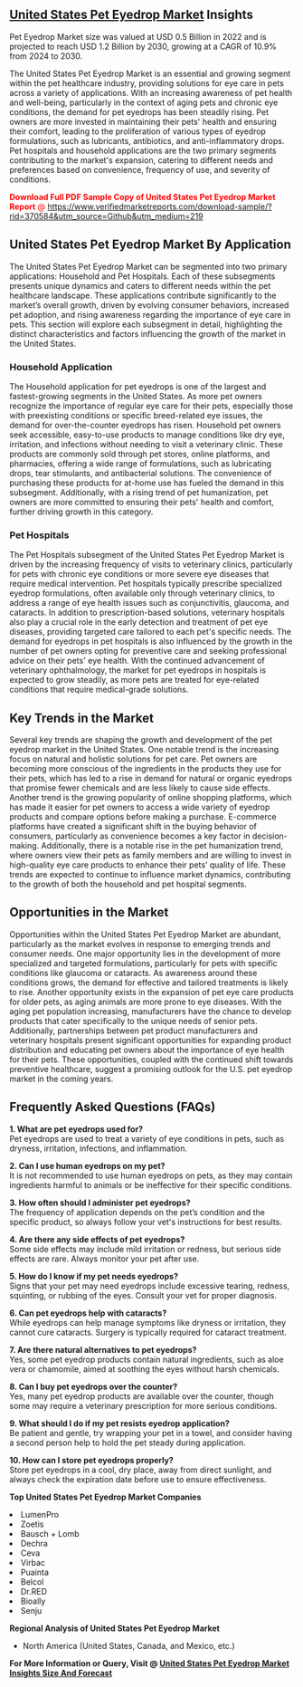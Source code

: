 <h2><a href="https://www.verifiedmarketreports.com/download-sample/?rid=370584&amp;utm_source=Github&amp;utm_medium=219" target="_blank">United States Pet Eyedrop Market</a> Insights</h2><p>Pet Eyedrop Market size was valued at USD 0.5 Billion in 2022 and is projected to reach USD 1.2 Billion by 2030, growing at a CAGR of 10.9% from 2024 to 2030.</p><p> <p>The United States Pet Eyedrop Market is an essential and growing segment within the pet healthcare industry, providing solutions for eye care in pets across a variety of applications. With an increasing awareness of pet health and well-being, particularly in the context of aging pets and chronic eye conditions, the demand for pet eyedrops has been steadily rising. Pet owners are more invested in maintaining their pets' health and ensuring their comfort, leading to the proliferation of various types of eyedrop formulations, such as lubricants, antibiotics, and anti-inflammatory drops. Pet hospitals and household applications are the two primary segments contributing to the market's expansion, catering to different needs and preferences based on convenience, frequency of use, and severity of conditions. <p><span class=""><span style="color: #ff0000;"><strong>Download Full PDF Sample Copy of United States Pet Eyedrop Market Report</strong> @ </span><a href="https://www.verifiedmarketreports.com/download-sample/?rid=370584&amp;utm_source=Github&amp;utm_medium=219" target="_blank">https://www.verifiedmarketreports.com/download-sample/?rid=370584&amp;utm_source=Github&amp;utm_medium=219</a></span></p></p> <h2>United States Pet Eyedrop Market By Application</h2> <p>The United States Pet Eyedrop Market can be segmented into two primary applications: Household and Pet Hospitals. Each of these subsegments presents unique dynamics and caters to different needs within the pet healthcare landscape. These applications contribute significantly to the market’s overall growth, driven by evolving consumer behaviors, increased pet adoption, and rising awareness regarding the importance of eye care in pets. This section will explore each subsegment in detail, highlighting the distinct characteristics and factors influencing the growth of the market in the United States.</p> <h3>Household Application</h3> <p>The Household application for pet eyedrops is one of the largest and fastest-growing segments in the United States. As more pet owners recognize the importance of regular eye care for their pets, especially those with preexisting conditions or specific breed-related eye issues, the demand for over-the-counter eyedrops has risen. Household pet owners seek accessible, easy-to-use products to manage conditions like dry eye, irritation, and infections without needing to visit a veterinary clinic. These products are commonly sold through pet stores, online platforms, and pharmacies, offering a wide range of formulations, such as lubricating drops, tear stimulants, and antibacterial solutions. The convenience of purchasing these products for at-home use has fueled the demand in this subsegment. Additionally, with a rising trend of pet humanization, pet owners are more committed to ensuring their pets' health and comfort, further driving growth in this category.</p> <h3>Pet Hospitals</h3> <p>The Pet Hospitals subsegment of the United States Pet Eyedrop Market is driven by the increasing frequency of visits to veterinary clinics, particularly for pets with chronic eye conditions or more severe eye diseases that require medical intervention. Pet hospitals typically prescribe specialized eyedrop formulations, often available only through veterinary clinics, to address a range of eye health issues such as conjunctivitis, glaucoma, and cataracts. In addition to prescription-based solutions, veterinary hospitals also play a crucial role in the early detection and treatment of pet eye diseases, providing targeted care tailored to each pet's specific needs. The demand for eyedrops in pet hospitals is also influenced by the growth in the number of pet owners opting for preventive care and seeking professional advice on their pets' eye health. With the continued advancement of veterinary ophthalmology, the market for pet eyedrops in hospitals is expected to grow steadily, as more pets are treated for eye-related conditions that require medical-grade solutions.</p> <h2>Key Trends in the Market</h2> <p>Several key trends are shaping the growth and development of the pet eyedrop market in the United States. One notable trend is the increasing focus on natural and holistic solutions for pet care. Pet owners are becoming more conscious of the ingredients in the products they use for their pets, which has led to a rise in demand for natural or organic eyedrops that promise fewer chemicals and are less likely to cause side effects. Another trend is the growing popularity of online shopping platforms, which has made it easier for pet owners to access a wide variety of eyedrop products and compare options before making a purchase. E-commerce platforms have created a significant shift in the buying behavior of consumers, particularly as convenience becomes a key factor in decision-making. Additionally, there is a notable rise in the pet humanization trend, where owners view their pets as family members and are willing to invest in high-quality eye care products to enhance their pets’ quality of life. These trends are expected to continue to influence market dynamics, contributing to the growth of both the household and pet hospital segments.</p> <h2>Opportunities in the Market</h2> <p>Opportunities within the United States Pet Eyedrop Market are abundant, particularly as the market evolves in response to emerging trends and consumer needs. One major opportunity lies in the development of more specialized and targeted formulations, particularly for pets with specific conditions like glaucoma or cataracts. As awareness around these conditions grows, the demand for effective and tailored treatments is likely to rise. Another opportunity exists in the expansion of pet eye care products for older pets, as aging animals are more prone to eye diseases. With the aging pet population increasing, manufacturers have the chance to develop products that cater specifically to the unique needs of senior pets. Additionally, partnerships between pet product manufacturers and veterinary hospitals present significant opportunities for expanding product distribution and educating pet owners about the importance of eye health for their pets. These opportunities, coupled with the continued shift towards preventive healthcare, suggest a promising outlook for the U.S. pet eyedrop market in the coming years.</p> <h2>Frequently Asked Questions (FAQs)</h2> <p><b>1. What are pet eyedrops used for?</b><br>Pet eyedrops are used to treat a variety of eye conditions in pets, such as dryness, irritation, infections, and inflammation.</p> <p><b>2. Can I use human eyedrops on my pet?</b><br>It is not recommended to use human eyedrops on pets, as they may contain ingredients harmful to animals or be ineffective for their specific conditions.</p> <p><b>3. How often should I administer pet eyedrops?</b><br>The frequency of application depends on the pet’s condition and the specific product, so always follow your vet's instructions for best results.</p> <p><b>4. Are there any side effects of pet eyedrops?</b><br>Some side effects may include mild irritation or redness, but serious side effects are rare. Always monitor your pet after use.</p> <p><b>5. How do I know if my pet needs eyedrops?</b><br>Signs that your pet may need eyedrops include excessive tearing, redness, squinting, or rubbing of the eyes. Consult your vet for proper diagnosis.</p> <p><b>6. Can pet eyedrops help with cataracts?</b><br>While eyedrops can help manage symptoms like dryness or irritation, they cannot cure cataracts. Surgery is typically required for cataract treatment.</p> <p><b>7. Are there natural alternatives to pet eyedrops?</b><br>Yes, some pet eyedrop products contain natural ingredients, such as aloe vera or chamomile, aimed at soothing the eyes without harsh chemicals.</p> <p><b>8. Can I buy pet eyedrops over the counter?</b><br>Yes, many pet eyedrop products are available over the counter, though some may require a veterinary prescription for more serious conditions.</p> <p><b>9. What should I do if my pet resists eyedrop application?</b><br>Be patient and gentle, try wrapping your pet in a towel, and consider having a second person help to hold the pet steady during application.</p> <p><b>10. How can I store pet eyedrops properly?</b><br>Store pet eyedrops in a cool, dry place, away from direct sunlight, and always check the expiration date before use to ensure effectiveness.</p> </p><p><strong>Top United States Pet Eyedrop Market Companies</strong></p><div data-test-id=""><p><li>LumenPro</li><li> Zoetis</li><li> Bausch + Lomb</li><li> Dechra</li><li> Ceva</li><li> Virbac</li><li> Puainta</li><li> Belcol</li><li> Dr.RED</li><li> Bioally</li><li> Senju</li></p><div><strong>Regional Analysis of&nbsp;United States Pet Eyedrop Market</strong></div><ul><li dir="ltr"><p dir="ltr">North America&nbsp;(United States, Canada, and Mexico, etc.)</p></li></ul><p><strong>For More Information or Query, Visit @&nbsp;</strong><strong><a href="https://www.verifiedmarketreports.com/product/pet-eyedrop-market/?utm_source=Github&amp;utm_medium=219" target="_blank">United States Pet Eyedrop Market Insights Size And Forecast</a></strong></p></div>
